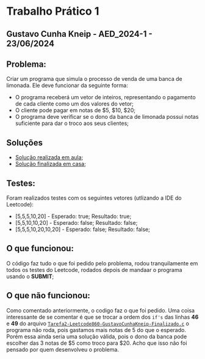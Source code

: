 # Trabalho Prático 1
## Gustavo Cunha Kneip - AED_2024-1 - 23/06/2024

## Problema:
Criar um programa que simula o processo de venda de uma banca de limonada. Ele deve funcionar da seguinte forma:
 - O programa receberá um vetor de inteiros, representando o pagamento de cada cliente como um dos valores do vetor;
 - O cliente pode pagar em notas de $5, $10, $20;
 - O programa deve verificar se o dono da banca de limonada possui notas suficiente para dar o troco aos seus clientes;
## Soluções
- [Solução realizada em aula](./TrabalhoPratico1/CodigoEmAula/Tarefa2-Leetcode860-GustavoCunhaKneip.c);
- [Solução finalizada em casa](./TrabalhoPratico1/CodigoFinalizado/Tarefa2-Leetcode860-GustavoCunhaKneip-Finalizado.c);
## Testes:
Foram realizados testes com os seguintes vetores (utlizando a IDE do Leetcode):
- [5,5,5,10,20] - Esperado: true; Resultado: true;
- [5,5,10,10,20] - Esperado: false; Resultado: false;
- [5,5,5,10,20,10,20] - Esperado: false; Resultado: false;
## O que funcionou:
O código faz tudo o que foi pedido pelo problema, rodou tranquilamente em todos os testes do Leetcode, rodados depois de mandaar o programa usando o **SUBMIT**;
## O que não funcionou:
Como comentado anteriormente, o codigo faz o que foi pedido. Uma coisa interessante de se comentar é que se trocar a ordem dos `if's` das linhas **46** e **49** do arquivo 
[`Tarefa2-Leetcode860-GustavoCunhaKneip-Finalizado.c`](./TrabalhoPratico1/CodigoFinalizado/Tarefa2-Leetcode860-GustavoCunhaKneip-Finalizado.c) o programa não roda, pois gastamos mais notas de 5
do que o esperado. Porém essa ainda seria uma solução válida, pois o dono da banca pode escolher das 3 notas de $5 como troco para $20. Acho que isso não foi pensado por quem desenvolveu o problema.
